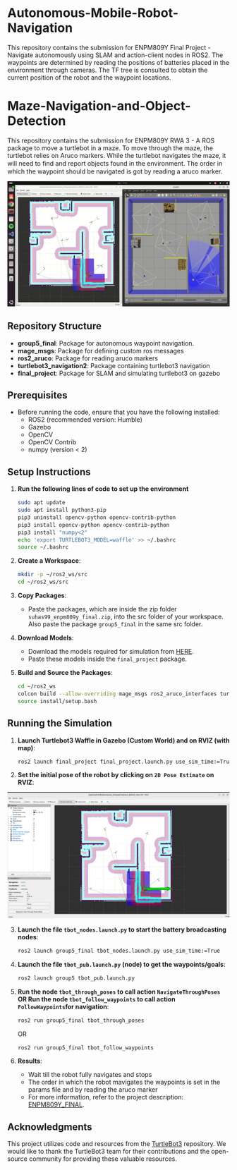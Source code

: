 # Autonomous-Mobile-Robot-Navigation

This repository contains the submission for ENPM809Y Final Project - Navigate autonomously using SLAM and action-client nodes in ROS2. The waypoints are determined by reading the positions of batteries placed in the environment through cameras. The TF tree is consulted to obtain the current position of the robot and the waypoint locations.

# Maze-Navigation-and-Object-Detection

This repository contains the submission for ENPM809Y RWA 3  - A ROS package to move a turtlebot in a maze. To move through the maze, the turtlebot relies on Aruco markers. While the turtlebot navigates the maze, it will need to ﬁnd and report objects found in the environment. The order in which the waypoint should be navigated is got by reading a aruco marker. 

![Video GIF](https://github.com/suhasnagaraj99/Autonomous-Mobile-Robot-Navigation/blob/main/final_demo.gif)

## Repository Structure
- **group5_final**: Package for autonomous waypoint navigation.
- **mage_msgs**: Package for defining custom ros messages
- **ros2_aruco**: Package for reading aruco markers
- **turtlebot3_navigation2**: Package containing turtlebot3 navigation
- **final_project**: Package for SLAM and simulating turtlebot3 on gazebo

## Prerequisites
- Before running the code, ensure that you have the following installed:
  - ROS2 (recommended version: Humble)
  - Gazebo
  - OpenCV
  - OpenCV Contrib
  - numpy (version < 2)

## Setup Instructions

1. **Run the following lines of code to set up the environment**
   ```bash
   sudo apt update
   sudo apt install python3-pip
   pip3 uninstall opencv-python opencv-contrib-python
   pip3 install opencv-python opencv-contrib-python
   pip3 install "numpy<2"
   echo 'export TURTLEBOT3_MODEL=waffle' >> ~/.bashrc
   source ~/.bashrc
   ```
2. **Create a Workspace**:
   ```bash
   mkdir -p ~/ros2_ws/src
   cd ~/ros2_ws/src
   ```
3. **Copy Packages**:
   - Paste the packages, which are inside the zip folder `suhas99_enpm809y_final.zip`, into the src folder of your workspace. Also paste the package `group5_final` in the same src folder.

4. **Download Models**:
   - Download the models required for simulation from [HERE](https://drive.google.com/drive/folders/1MwollaZJ7j2-e4DEU-VY649KMrPtxQOj?usp=sharing).
   - Paste these models inside the `final_project` package.
     
4. **Build and Source the Packages**:
   ```bash
   cd ~/ros2_ws
   colcon build --allow-overriding mage_msgs ros2_aruco_interfaces turtlebot3_navigation2
   source install/setup.bash
   ```
   
## Running the Simulation

1. **Launch Turtlebot3 Waffle in Gazebo (Custom World) and on RVIZ (with map)**:
   ```bash
   ros2 launch final_project final_project.launch.py use_sim_time:=True
   ```
   
2. **Set the initial pose of the robot by clicking on `2D Pose Estimate` on RVIZ**:

![alt text](https://github.com/suhasnagaraj99/Autonomous-Mobile-Robot-Navigation/blob/main/initial_pose.png?raw=false)
   
3. **Launch the file `tbot_nodes.launch.py` to start the battery broadcasting nodes**:
   ```bash
   ros2 launch group5_final tbot_nodes.launch.py use_sim_time:=True
   ```
   
3. **Launch the file `tbot_pub.launch.py` (node) to get the waypoints/goals**:
   ```bash
   ros2 launch group5 tbot_pub.launch.py
   ```

4. **Run the node `tbot_through_poses` to call action `NavigateThroughPoses` OR Run the node `tbot_follow_waypoints` to call action `FollowWaypoints`for navigation**:
   ```bash
   ros2 run group5_final tbot_through_poses 
   ```
    OR
   ```bash
   ros2 run group5_final tbot_follow_waypoints
   ```
   
4. **Results**:
   - Wait till the robot fully navigates and stops
   - The order in which the robot mavigates the waypoints is set in the params file and by reading the aruco marker
   - For more information, refer to the project description: [ENPM809Y_FINAL](https://github.com/suhasnagaraj99/Autonomous-Mobile-Robot-Navigation/blob/main/FINAL_ENPM809Y_FALL2023-v1.0.pdf).

## Acknowledgments

This project utilizes code and resources from the [TurtleBot3](https://github.com/ROBOTIS-GIT/turtlebot3) repository. We would like to thank the TurtleBot3 team for their contributions and the open-source community for providing these valuable resources.
